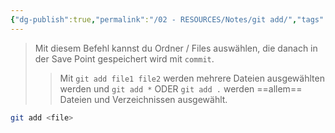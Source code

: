 ```yaml
---
{"dg-publish":true,"permalink":"/02 - RESOURCES/Notes/git add/","tags":["git/add"],"noteIcon":"","updated":"2024-10-15T10:54:56.000+02:00"}
---
```


>Mit diesem Befehl kannst du Ordner / Files auswählen, die danach in der Save Point gespeichert wird mit `commit`.
>>Mit `git add file1 file2` werden mehrere Dateien ausgewählten werden und `git add *` ODER `git add .` werden ==allem== Dateien und Verzeichnissen ausgewählt. 
```bash
git add <file>
```